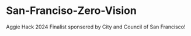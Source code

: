 # San-Franciso-Zero-Vision
Aggie Hack 2024 Finalist sponsered by City and Council of San Francisco!

